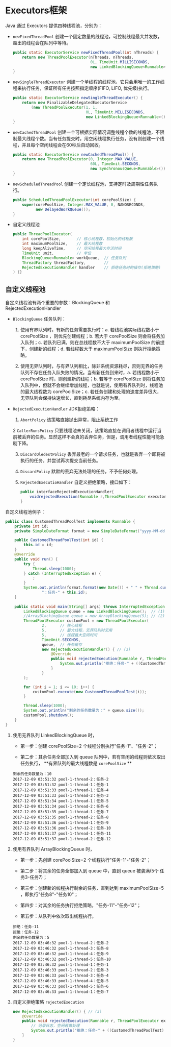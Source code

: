 # Executors框架

Java 通过 Executors 提供四种线程池，分别为：

* `newFixedThreadPool` 创建一个固定数量的线程池，可控制线程最大并发数，超出的线程会在队列中等待。

	```java
	public static ExecutorService newFixedThreadPool(int nThreads) {
        return new ThreadPoolExecutor(nThreads, nThreads,
                                      0L, TimeUnit.MILLISECONDS,
                                      new LinkedBlockingQueue<Runnable>());
    }
    ```

* `newSingleThreadExecutor` 创建一个单线程的线程池，它只会用唯一的工作线程来执行任务，保证所有任务按照指定顺序(FIFO, LIFO, 优先级)执行。

	```java
	public static ExecutorService newSingleThreadExecutor() {
        return new FinalizableDelegatedExecutorService
            (new ThreadPoolExecutor(1, 1,
                                    0L, TimeUnit.MILLISECONDS,
                                    new LinkedBlockingQueue<Runnable>()));
    }
    ```

* `newCachedThreadPool` 创建一个可根据实际情况调整线程个数的线程池，不限制最大线程个数。当有任务提交时，用空闲线程执行任务，没有则创建一个线程，并且每个空闲线程会在60秒后自动回收。

	```java
	public static ExecutorService newCachedThreadPool() {
        return new ThreadPoolExecutor(0, Integer.MAX_VALUE,
                                      60L, TimeUnit.SECONDS,
                                      new SynchronousQueue<Runnable>());
    }
	```

* `newScheduledThreadPool` 创建一个定长线程池，支持定时及周期性任务执行。

	```java
	public ScheduledThreadPoolExecutor(int corePoolSize) {
        super(corePoolSize, Integer.MAX_VALUE, 0, NANOSECONDS,
              new DelayedWorkQueue());
    }
    ```

* 自定义线程池

	```java
	public ThreadPoolExecutor(
		int corePoolSize,		// 核心线程数，初始化的线程数
		int maximumPoolSize,	// 最大线程数
		long keepAliveTime,		// 空闲线程最大存活时间
		TimeUnit unit,			// 单位
		BlockingQueue<Runnable> workQueue,	// 任务队列
		ThreadFactory threadFactory,		// 
		RejectedExecutionHandler handler	// 拒绝任务时的操作(拒绝策略)
	) {}
	```

## 自定义线程池

自定义线程池有两个重要的参数：BlockingQueue 和 RejectedExecutionHandler

* `BlockingQueue` 任务队列：
 
 	1. 使用有界队列时，有新的任务需要执行时：a. 若线程池实际线程数小于 corePoolSize ，则优先创建线程；b. 若大于 corePoolSize 则会将任务加入队列；c. 若队列已满，则在总线程数不大于 maximumPoolSize 的前提下，创建新的线程；d. 若线程数大于 maximumPoolSize 则执行拒绝策略。

 	2. 使用无界队列时，与有界队列相比，除非系统资源耗尽，否则无界的任务队列不存在任务入队失败的情况。当有新任务到来时，a. 若线程数小于 corePoolSize 时，则创建新的线程；b. 若等于 corePoolSize 则将任务加入队列中，但就不会继续增加线程，也就是说，使用有界队列时，线程池的最大线程数为 corePoolSize；c. 若任务创建和处理的速度差异很大，无界队列会保持快速增长，直到耗尽系统内存为至。

* `RejectedExecutionHandler` JDK拒绝策略：

	1. `AbortPolicy` 该策略直接抛出异常，阻止系统工作

	2 `CallerRunsPolicy`  只要线程池未关闭，该策略直接在调用者线程中运行当前被丢弃的任务。显然这样不会真的丢弃任务，但是，调用者线程性能可能急剧下降。

	3. `DiscardOledestPolicy`  丢弃最老的一个请求任务，也就是丢弃一个即将被执行的任务，并尝试再次提交当前任务。

	4. `DiscardPolicy` 默默的丢弃无法处理的任务，不予任何处理。

	5. `RejectedExecutioHandler` 自定义拒绝策略，接口如下：

		```java
		public interfaceRejectedExecutionHandler{
		    voidrejectedExecution(Runnable r,ThreadPoolExecutor executor);
		}
		```

自定义线程池例子：

```java
public class CustomedThreadPoolTest implements Runnable {
    private int id;
    private SimpleDateFormat format = new SimpleDateFormat("yyyy-MM-dd hh:mm:ss");

    public CustomedThreadPoolTest(int id) {
        this.id = id;
    }
    @Override
    public void run() {
        try {
            Thread.sleep(1000);
        } catch (InterruptedException e) {
            ;
        }
        System.out.println(format.format(new Date()) + " " + Thread.currentThread().getName() +
                "：任务-" + this.id);
    }
    
    public static void main(String[] args) throws InterruptedException {
        LinkedBlockingQueue queue = new LinkedBlockingQueue();  // (1)
        //ArrayBlockingQueue queue = new ArrayBlockingQueue(5); // (2)
        ThreadPoolExecutor customPool = new ThreadPoolExecutor(
                2,      // 核心线程
                5,  	// 最大线程，无界队列时无用
                5,		// 线程最大空闲时间
                TimeUnit.SECONDS,
                queue, 	// 任务缓存
                new RejectedExecutionHandler() { // (3)
                    @Override
                    public void rejectedExecution(Runnable r, ThreadPoolExecutor executor) {
                        System.out.println("拒绝：任务-" + ((CustomedThreadPoolTest) r).getId());
                    }
                }
        );

        for (int i = 1; i <= 10; i++) {
            customPool.execute(new CustomedThreadPoolTest(i));
        }

        Thread.sleep(1000);
        System.out.println("剩余的任务数量为：" + queue.size());
        customPool.shutdown();
    }
}
```

1. 使用无界队列 LinkedBlockingQueue 时，

	* 第一步：创建 corePoolSize=2 个线程分别执行"任务-1"、"任务-2"；

	* 第二步：其余任务全部加入到 queue 队列中，若有空闲的线程则依次取出任务执行， **有界队列的最大线程数是 `corePoolSize` **

	```
	剩余的任务数量为：10
	2017-12-09 03:51:32 pool-1-thread-2：任务-2
	2017-12-09 03:51:32 pool-1-thread-1：任务-1
	2017-12-09 03:51:33 pool-1-thread-1：任务-4
	2017-12-09 03:51:33 pool-1-thread-2：任务-3
	2017-12-09 03:51:34 pool-1-thread-1：任务-5
	2017-12-09 03:51:34 pool-1-thread-2：任务-6
	2017-12-09 03:51:35 pool-1-thread-1：任务-7
	2017-12-09 03:51:35 pool-1-thread-2：任务-8
	2017-12-09 03:51:36 pool-1-thread-1：任务-9
	2017-12-09 03:51:36 pool-1-thread-2：任务-10
	2017-12-09 03:51:37 pool-1-thread-1：任务-11
	2017-12-09 03:51:37 pool-1-thread-2：任务-12
	```

2. 使用有界队列 ArrayBlockingQueue 时，

	* 第一步：先创建 corePoolSize=2 个线程执行"任务-1"-"任务-2"；

	* 第二步：将其余的任务全部加入到 queue 中，直到 queue 被装满(5个 任务3-任务7)；

	* 第三步：创建新的线程执行剩余的任务，直到达到 maximumPoolSize=5 ，即执行"任务8"-"任务10"；

	* 第四步：对其余的任务执行拒绝策略，"任务-11"-"任务-12"；

	* 第五步：从队列中依次取出线程执行。

	```
	拒绝：任务-11
	拒绝：任务-12
	剩余的任务数量为：5
	2017-12-09 03:46:32 pool-1-thread-2：任务-2
	2017-12-09 03:46:32 pool-1-thread-3：任务-8
	2017-12-09 03:46:32 pool-1-thread-4：任务-9
	2017-12-09 03:46:32 pool-1-thread-5：任务-10
	2017-12-09 03:46:32 pool-1-thread-1：任务-1
	2017-12-09 03:46:33 pool-1-thread-2：任务-3
	2017-12-09 03:46:33 pool-1-thread-3：任务-4
	2017-12-09 03:46:33 pool-1-thread-4：任务-5
	2017-12-09 03:46:33 pool-1-thread-5：任务-6
	2017-12-09 03:46:33 pool-1-thread-1：任务-7
	```

3. 自定义拒绝策略 `rejectedExecution`

	```java
	new RejectedExecutionHandler() { // (3)
        @Override
        public void rejectedExecution(Runnable r, ThreadPoolExecutor executor) {
        	// 记录日志，空闲再做处理
            System.out.println("拒绝：任务-" + ((CustomedThreadPoolTest) r).getId());
        }
    }
    ```